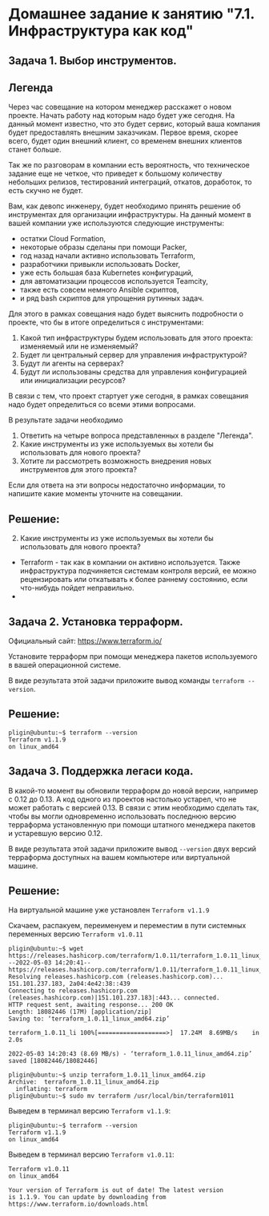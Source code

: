 # Домашнее задание к занятию "7.1. Инфраструктура как код"
## Задача 1. Выбор инструментов.
## Легенда
Через час совещание на котором менеджер расскажет о новом проекте. Начать работу над которым надо будет уже сегодня. На данный момент известно, что это будет сервис, который ваша компания будет предоставлять внешним заказчикам. Первое время, скорее всего, будет один внешний клиент, со временем внешних клиентов станет больше.

Так же по разговорам в компании есть вероятность, что техническое задание еще не четкое, что приведет к большому количеству небольших релизов, тестирований интеграций, откатов, доработок, то есть скучно не будет.

Вам, как девопс инженеру, будет необходимо принять решение об инструментах для организации инфраструктуры. На данный момент в вашей компании уже используются следующие инструменты:

- остатки Сloud Formation,
- некоторые образы сделаны при помощи Packer,
- год назад начали активно использовать Terraform,
- разработчики привыкли использовать Docker,
- уже есть большая база Kubernetes конфигураций,
- для автоматизации процессов используется Teamcity,
- также есть совсем немного Ansible скриптов,
- и ряд bash скриптов для упрощения рутинных задач.

Для этого в рамках совещания надо будет выяснить подробности о проекте, что бы в итоге определиться с инструментами:

1. Какой тип инфраструктуры будем использовать для этого проекта: изменяемый или не изменяемый?
2. Будет ли центральный сервер для управления инфраструктурой?
3. Будут ли агенты на серверах?
4. Будут ли использованы средства для управления конфигурацией или инициализации ресурсов?

В связи с тем, что проект стартует уже сегодня, в рамках совещания надо будет определиться со всеми этими вопросами.

В результате задачи необходимо
1. Ответить на четыре вопроса представленных в разделе "Легенда".
2. Какие инструменты из уже используемых вы хотели бы использовать для нового проекта?
3. Хотите ли рассмотреть возможность внедрения новых инструментов для этого проекта?

Если для ответа на эти вопросы недостаточно информации, то напишите какие моменты уточните на совещании.

## Решение:
2. Какие инструменты из уже используемых вы хотели бы использовать для нового проекта?
- Terraform - так как в компании он активно используется. Также инфраструктура подчиняется системам контроля версий, ее можно рецензировать или откатывать к более раннему состоянию, если что-нибудь пойдет неправильно.
- 
    

## Задача 2. Установка терраформ.
Официальный сайт: https://www.terraform.io/

Установите терраформ при помощи менеджера пакетов используемого в вашей операционной системе. 

В виде результата этой задачи приложите вывод команды `terraform --version`.

## Решение:
```commandline
pligin@ubuntu:~$ terraform --version
Terraform v1.1.9
on linux_amd64
```

## Задача 3. Поддержка легаси кода.
В какой-то момент вы обновили терраформ до новой версии, например с 0.12 до 0.13. А код одного из проектов настолько устарел, что не может работать с версией 0.13. В связи с этим необходимо сделать так, чтобы вы могли одновременно использовать последнюю версию терраформа установленную при помощи штатного менеджера пакетов и устаревшую версию 0.12.

В виде результата этой задачи приложите вывод `--version` двух версий терраформа доступных на вашем компьютере или виртуальной машине.

## Решение:
На виртуальной машине уже установлен `Terraform v1.1.9`

Скачаем, распакуем, переименуем и переместим в пути системных переменных версию `Terraform v1.0.11`
```commandline
pligin@ubuntu:~$ wget https://releases.hashicorp.com/terraform/1.0.11/terraform_1.0.11_linux_amd64.zip
--2022-05-03 14:20:41--  https://releases.hashicorp.com/terraform/1.0.11/terraform_1.0.11_linux_amd64.zip
Resolving releases.hashicorp.com (releases.hashicorp.com)... 151.101.237.183, 2a04:4e42:38::439
Connecting to releases.hashicorp.com (releases.hashicorp.com)|151.101.237.183|:443... connected.
HTTP request sent, awaiting response... 200 OK
Length: 18082446 (17M) [application/zip]
Saving to: ‘terraform_1.0.11_linux_amd64.zip’

terraform_1.0.11_li 100%[===================>]  17.24M  8.69MB/s    in 2.0s    

2022-05-03 14:20:43 (8.69 MB/s) - ‘terraform_1.0.11_linux_amd64.zip’ saved [18082446/18082446]

pligin@ubuntu:~$ unzip terraform_1.0.11_linux_amd64.zip 
Archive:  terraform_1.0.11_linux_amd64.zip
  inflating: terraform   
pligin@ubuntu:~$ sudo mv terraform /usr/local/bin/terraform1011
```
Выведем в терминал версию `Terraform v1.1.9`:
```commandline
pligin@ubuntu:~$ terraform --version
Terraform v1.1.9
on linux_amd64
```
Выведем в терминал версию `Terraform v1.0.11`:
```commandline
Terraform v1.0.11
on linux_amd64

Your version of Terraform is out of date! The latest version
is 1.1.9. You can update by downloading from https://www.terraform.io/downloads.html
```